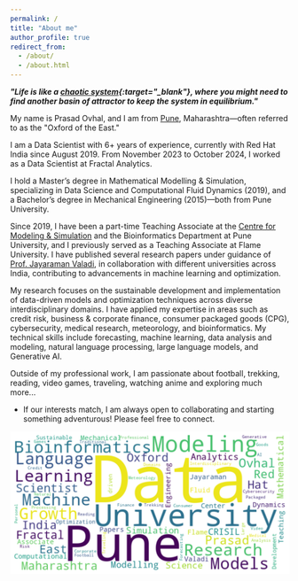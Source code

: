 ```yaml
---
permalink: /
title: "About me"
author_profile: true
redirect_from: 
  - /about/
  - /about.html
---
```



***"Life is like a [chaotic system](https://en.wikipedia.org/wiki/Chaos_theory){:target="_blank"}, where you might need to find another basin of attractor to keep the system in equilibrium."***


My name is Prasad Ovhal, and I am from [Pune](https://www.britannica.com/place/Pune), Maharashtra—often referred to as the "Oxford of the East."

I am a Data Scientist with 6+ years of experience, currently with Red Hat India since August 2019. From November 2023 to October 2024, I worked as a Data Scientist at Fractal Analytics.

I hold a Master’s degree in Mathematical Modelling & Simulation, specializing in Data Science and Computational Fluid Dynamics (2019), and a Bachelor’s degree in Mechanical Engineering (2015)—both from Pune University.

Since 2019, I have been a part-time Teaching Associate at the [Centre for Modeling & Simulation](http://cms.unipune.ac.in/) and the Bioinformatics Department at Pune University, and I previously served as a Teaching Associate at Flame University. I have published several research papers under guidance of [Prof. Jayaraman Valadi](https://www.flame.edu.in/faculty/jayaraman-v-k), in collaboration with different universities across India, contributing to advancements in machine learning and optimization.

My research focuses on the sustainable development and implementation of data-driven models and optimization techniques across diverse interdisciplinary domains. I have applied my expertise in areas such as credit risk, business & corporate finance, consumer packaged goods (CPG), cybersecurity, medical research, meteorology, and bioinformatics. My technical skills include forecasting, machine learning, data analysis and modeling, natural language processing, large language models, and Generative AI.

Outside of my professional work, I am passionate about football, trekking, reading, video games, traveling, watching anime and exploring much more...

* If our interests match, I am always open to collaborating and starting something adventurous! Please feel free to connect.



<!-- 
<img src='/images/wordcloud/wc1.png'>

<img src='/images/wordcloud/wc2.png'>

<img src='/images/wordcloud/wc3.png'>

<img src='/images/wordcloud/wc4.png'> -->

<img src='/images/wordcloud/wc5.png'>
